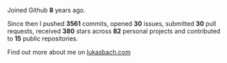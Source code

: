 Joined Github **8** years ago.

Since then I pushed **3561** commits, opened **30** issues, submitted **30** pull requests, received **380** stars across **82** personal projects and contributed to **15** public repositories.

Find out more about me on [lukasbach.com](https://lukasbach.com)
